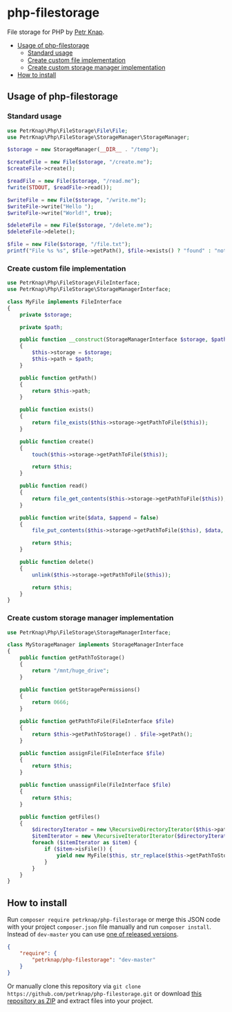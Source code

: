 # php-filestorage

File storage for PHP by [Petr Knap].

* [Usage of php-filestorage](#usage-of-php-filestorage)
    * [Standard usage](#standard-usage)
    * [Create custom file implementation](#create-custom-file-implementation)
    * [Create custom storage manager implementation](#create-custom-storage-manager-implementation)
* [How to install](#how-to-install)



## Usage of php-filestorage

### Standard usage

```php
use PetrKnap\Php\FileStorage\File\File;
use PetrKnap\Php\FileStorage\StorageManager\StorageManager;

$storage = new StorageManager(__DIR__ . "/temp");

$createFile = new File($storage, "/create.me");
$createFile->create();

$readFile = new File($storage, "/read.me");
fwrite(STDOUT, $readFile->read());

$writeFile = new File($storage, "/write.me");
$writeFile->write("Hello ");
$writeFile->write("World!", true);

$deleteFile = new File($storage, "/delete.me");
$deleteFile->delete();

$file = new File($storage, "/file.txt");
printf("File %s %s", $file->getPath(), $file->exists() ? "found" : "not found");
```

### Create custom file implementation

```php
use PetrKnap\Php\FileStorage\FileInterface;
use PetrKnap\Php\FileStorage\StorageManagerInterface;

class MyFile implements FileInterface
{
    private $storage;

    private $path;

    public function __construct(StorageManagerInterface $storage, $path)
    {
        $this->storage = $storage;
        $this->path = $path;
    }

    public function getPath()
    {
        return $this->path;
    }

    public function exists()
    {
        return file_exists($this->storage->getPathToFile($this));
    }

    public function create()
    {
        touch($this->storage->getPathToFile($this));

        return $this;
    }

    public function read()
    {
        return file_get_contents($this->storage->getPathToFile($this));
    }

    public function write($data, $append = false)
    {
        file_put_contents($this->storage->getPathToFile($this), $data, $append ? FILE_APPEND : null);

        return $this;
    }

    public function delete()
    {
        unlink($this->storage->getPathToFile($this));

        return $this;
    }
}
```

### Create custom storage manager implementation

```php
use PetrKnap\Php\FileStorage\StorageManagerInterface;

class MyStorageManager implements StorageManagerInterface
{
    public function getPathToStorage()
    {
        return "/mnt/huge_drive";
    }

    public function getStoragePermissions()
    {
        return 0666;
    }

    public function getPathToFile(FileInterface $file)
    {
        return $this->getPathToStorage() . $file->getPath();
    }

    public function assignFile(FileInterface $file)
    {
        return $this;
    }

    public function unassignFile(FileInterface $file)
    {
        return $this;
    }

    public function getFiles()
    {
        $directoryIterator = new \RecursiveDirectoryIterator($this->pathToStorage);
        $itemIterator = new \RecursiveIteratorIterator($directoryIterator);
        foreach ($itemIterator as $item) {
            if ($item->isFile()) {
                yield new MyFile($this, str_replace($this->getPathToStorage(), "", $item->getRealPath()));
            }
        }
    }
}
```



## How to install

Run `composer require petrknap/php-filestorage` or merge this JSON code with your project `composer.json` file manually and run `composer install`. Instead of `dev-master` you can use [one of released versions].

```json
{
    "require": {
        "petrknap/php-filestorage": "dev-master"
    }
}
```

Or manually clone this repository via `git clone https://github.com/petrknap/php-filestorage.git` or download [this repository as ZIP] and extract files into your project.



[Petr Knap]:http://petrknap.cz/
[one of released versions]:https://github.com/petrknap/php-filestorage/releases
[this repository as ZIP]:https://github.com/petrknap/php-filestorage/archive/master.zip
